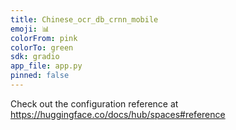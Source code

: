 ```yaml
---
title: Chinese_ocr_db_crnn_mobile
emoji: 📊
colorFrom: pink
colorTo: green
sdk: gradio
app_file: app.py
pinned: false
---
```


Check out the configuration reference at https://huggingface.co/docs/hub/spaces#reference
